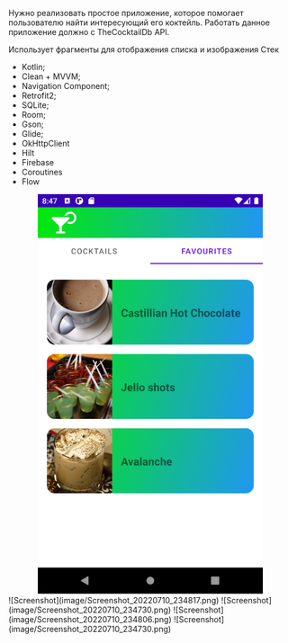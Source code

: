 Нужно реализовать простое приложение, которое помогает пользователю найти интересующий его коктейль. Работать данное приложение должно с TheCocktailDb API.

Использует фрагменты для отображения списка и изображения Стек


- Kotlin;
- Clean + MVVM;
- Navigation Component;
- Retrofit2;
- SQLite;
- Room;
- Gson;
- Glide;
- OkHttpClient
- Hilt
- Firebase
- Coroutines
- Flow

<div align="center">
    <img src="image/Screenshot_20220710_234730.png" width="400px"</img> 
</div>
![Screenshot](image/Screenshot_20220710_234817.png)
![Screenshot](image/Screenshot_20220710_234730.png)
![Screenshot](image/Screenshot_20220710_234806.png)
![Screenshot](image/Screenshot_20220710_234730.png)
